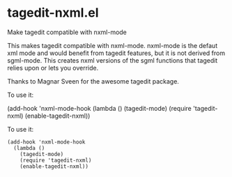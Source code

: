 tagedit-nxml.el
===============

Make tagedit compatible with nxml-mode

This makes tagedit compatible with nxml-mode. nxml-mode is the defaut xml mode
and would benefit from tagedit features, but it is not derived from sgml-mode.
This creates nxml versions of the sgml functions that tagedit relies upon or
lets you override.

Thanks to Magnar Sveen for the awesome tagedit package.

To use it:

(add-hook 'nxml-mode-hook
  (lambda () 
    (tagedit-mode)
    (require 'tagedit-nxml)
    (enable-tagedit-nxml))

To use it:
```emacs
(add-hook 'nxml-mode-hook
  (lambda () 
    (tagedit-mode)
    (require 'tagedit-nxml)
    (enable-tagedit-nxml))
```


